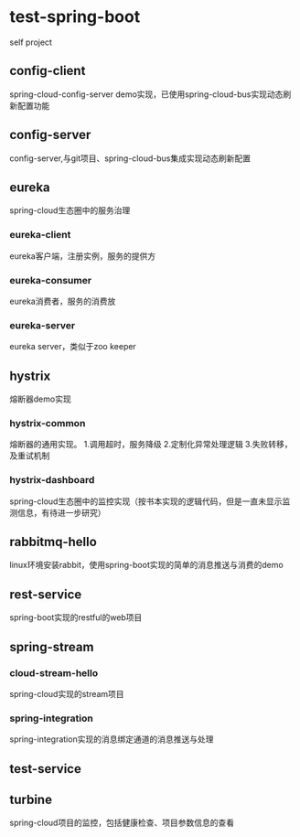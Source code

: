 # test-spring-boot
self project 
## config-client
spring-cloud-config-server demo实现，已使用spring-cloud-bus实现动态刷新配置功能
## config-server
config-server,与git项目、spring-cloud-bus集成实现动态刷新配置
## eureka
spring-cloud生态圈中的服务治理
### eureka-client
eureka客户端，注册实例，服务的提供方
### eureka-consumer
eureka消费者，服务的消费放
### eureka-server
eureka server，类似于zoo keeper
## hystrix
熔断器demo实现
### hystrix-common
熔断器的通用实现。
1.调用超时，服务降级
2.定制化异常处理逻辑
3.失败转移，及重试机制
### hystrix-dashboard
spring-cloud生态圈中的监控实现（按书本实现的逻辑代码，但是一直未显示监测信息，有待进一步研究）
## rabbitmq-hello
linux环境安装rabbit，使用spring-boot实现的简单的消息推送与消费的demo
## rest-service
spring-boot实现的restful的web项目
## spring-stream
### cloud-stream-hello
spring-cloud实现的stream项目
### spring-integration
spring-integration实现的消息绑定通道的消息推送与处理
## test-service
## turbine
spring-cloud项目的监控，包括健康检查、项目参数信息的查看
